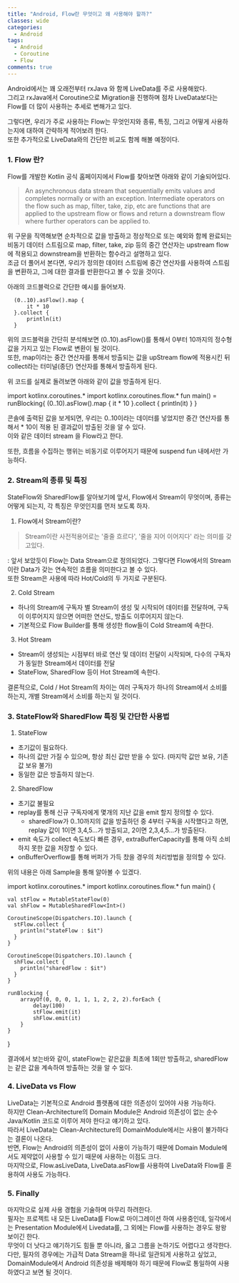 ```yaml
---
title: "Android, Flow란 무엇이고 왜 사용해야 할까?"
classes: wide
categories:
  - Android
tags:
  - Android
  - Coroutine
  - Flow
comments: true
---
```


Android에서는 꽤 오래전부터 rxJava 와 함께 LiveData를 주로 사용해왔다.  
그리고 rxJava에서 Coroutine으로 Migration을 진행하며 점차 LiveData보다는 Flow를 더 많이 사용하는 추세로 변해가고 있다.  

그렇다면, 우리가 주로 사용하는 Flow는 무엇인지와 종류, 특징, 그리고 어떻게 사용하는지에 대하여 간략하게 적어보려 한다.  
또한 추가적으로 LiveData와의 간단한 비교도 함께 해볼 예정이다.

### 1. Flow 란?
Flow를 개발한 Kotlin 공식 홈페이지에서 Flow를 찾아보면 아래와 같이 기술되어있다.   
> An asynchronous data stream that sequentially emits values and completes normally or with an exception.
> Intermediate operators on the flow such as map, filter, take, zip, etc are functions that are applied to the upstream flow or flows and return a downstream flow where further operators can be applied to.
 
위 구문을 직역해보면 순차적으로 값을 방출하고 정상적으로 또는 예외와 함께 완료되는 비동기 데이터 스트림으로 map, filter, take, zip 등의 중간 연산자는 upstream flow에 적용되고 downstream을 반환하는 함수라고 설명하고 있다.  
조금 더 풀어서 본다면, 우리가 정의한 데이터 스트림에 중간 연산자를 사용하여 스트림을 변환하고, 그에 대한 결과를 반환한다고 볼 수 있을 것이다.

아래의 코드블럭으로 간단한 예시를 들어보자.  
```
  (0..10).asFlow().map { 
      it * 10
  }.collect {
      println(it)
  }
```

위의 코드블럭을 간단히 분석해보면 (0..10).asFlow()를 통해서 0부터 10까지의 정수형 값을 가지고 있는 Flow<Int>로 변환이 될 것이다.  
또한, map이라는 중간 연산자를 통해서 방출되는 값을 upStream flow에 적용시킨 뒤 collect라는 터미널(종단) 연산자를 통해서 방출하게 된다.

위 코드를 실제로 돌려보면 아래와 같이 값을 방출하게 된다.

<script src="https://unpkg.com/kotlin-playground@1" data-selector=".kotlin-playground"></script>
<div class="kotlin-playground" theme="darcula">
import kotlinx.coroutines.*
import kotlinx.coroutines.flow.*
fun main() = runBlocking{
  (0..10).asFlow().map { 
      it * 10
  }.collect {
      println(it)
  }
}
</div>

콘솔에 출력된 값을 보게되면, 우리는 0..10이라는 데이터를 넣었지만 중간 연산자를 통해서 * 10이 적용 된 결과값이 방출된 것을 알 수 있다.  
이와 같은 데이터 stream 을 Flow라고 한다.  

또한, 흐름을 수집하는 행위는 비동기로 이루어지기 때문에 suspend fun 내에서만 가능하다.  

### 2. Stream의 종류 및 특징
StateFlow와 SharedFlow를 알아보기에 앞서, Flow에서 Stream이 무엇이며, 종류는 어떻게 되는지, 각 특징은 무엇인지를 먼저 보도록 하자.

1) Flow에서 Stream이란?
 > Stream이란 사전적용어로는 '줄줄 흐르다', '줄을 지어 이어지다' 라는 의미를 갖고있다.


: 앞서 보았듯이 Flow는 Data Stream으로 정의되었다. 그렇다면 Flow에서의 Stream이란 Data가 갖는 연속적인 흐름을 의미한다고 볼 수 있다.  
   또한 Stream은 사용에 따라 Hot/Cold의 두 가지로 구분된다.  

2) Cold Stream
 - 하나의 Stream에 구독자 별 Stream이 생성 및 시작되어 데이터를 전달하며, 구독이 이루어지지 않으면 어떠한 연산도, 방출도 이루어지지 않는다.
 - 기본적으로 Flow Builder를 통해 생성한 flow들이 Cold Stream에 속한다.

3) Hot Stream
 - Stream이 생성되는 시점부터 바로 연산 및 데이터 전달이 시작되며, 다수의 구독자가 동일한 Stream에서 데이터를 전달
 - StateFlow, SharedFlow 등이 Hot Stream에 속한다.

결론적으로, Cold / Hot Stream의 차이는 여러 구독자가 하나의 Stream에서 소비를 하는지, 개별 Stream에서 소비를 하는지 일 것이다.  

### 3. StateFlow와 SharedFlow 특징 및 간단한 사용법
1) StateFlow
- 초기값이 필요하다.
- 하나의 값만 가질 수 있으며, 항상 최신 값만 받을 수 있다. (마지막 값만 보유, 기존 값 보유 불가)
- 동일한 값은 방출하지 않는다.

2) SharedFlow
- 초기값 불필요
- replay를 통해 신규 구독자에게 몇개의 지난 값을 emit 할지 정의할 수 있다. 
  - sharedFlow가 0..10까지의 값을 방출하던 중 4부터 구독을 시작했다고 하면, replay 값이 1이면 3,4,5...가 방출되고, 2이면 2,3,4,5...가 방출된다.
- emit 속도가 collect 속도보다 빠른 경우, extraBufferCapacity를 통해 아직 소비하지 못한 값을 저장할 수 있다. 
- onBufferOverflow를 통해 버퍼가 가득 찼을 경우의 처리방법을 정의할 수 있다.

위의 내용은 아래 Sample을 통해 알아볼 수 있겠다.

<div class="kotlin-playground" theme="darcula">
  import kotlinx.coroutines.*
  import kotlinx.coroutines.flow.*
  fun main() {

    val stFlow = MutableStateFlow(0)
    val shFlow = MutableSharedFlow<Int>()

    CoroutineScope(Dispatchers.IO).launch {
      stFlow.collect {
        println("stateFlow : $it")
      }
    }

    CoroutineScope(Dispatchers.IO).launch {
      shFlow.collect {
        println("sharedFlow : $it")
      }
    }

    runBlocking {
    	arrayOf(0, 0, 0, 1, 1, 1, 2, 2, 2).forEach {
            delay(100)
            stFlow.emit(it)
            shFlow.emit(it)
        }
    }
  }
</div>

결과에서 보는바와 같이, stateFlow는 같은값을 최초에 1회만 방출하고, sharedFlow는 같은 값을 계속하여 방출하는 것을 알 수 있다.


### 4. LiveData vs Flow
LiveData는 기본적으로 Android 플랫폼에 대한 의존성이 있어야 사용 가능하다.  
하지만 Clean-Architecture의 Domain Module은 Android 의존성이 없는 순수 Java/Kotlin 코드로 이루어 져야 한다고 얘기하고 있다.  
따라서 LiveData는 Clean-Architecture의 DomainModule에서는 사용이 불가하다는 결론이 나온다.  
반면, Flow는 Android의 의존성이 없이 사용이 가능하기 때문에 Domain Module에서도 제약없이 사용할 수 있기 때문에 사용하는 이점도 크다.  
마지막으로, Flow.asLiveData, LiveData.asFlow를 사용하여 LiveData와 Flow를 혼용하여 사용도 가능하다.  



### 5. Finally
마지막으로 실제 사용 경험을 기술하며 마무리 하려한다.  
필자는 프로젝트 내 모든 LiveData를 Flow로 마이그레이션 하여 사용중인데, 일각에서는 Presentation Module에서 Livedata를, 그 외에는 Flow를 사용하는 경우도 왕왕 보이긴 한다.  
무엇이 더 낫다고 얘기하기도 힘들 뿐 아니라, 옳고 그름을 논하기도 어렵다고 생각한다.  
다만, 필자의 경우에는 가급적 Data Stream을 하나로 일관되게 사용하고 싶었고, DomainModule에서 Android 의존성을 배제해야 하기 때문에 Flow로 통일하여 사용하였다고 보면 될 것이다.
